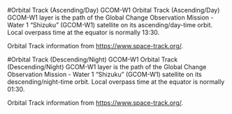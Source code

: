 #Orbital Track (Ascending/Day) GCOM-W1
Orbital Track (Ascending/Day) GCOM-W1 layer is the path of the Global Change Observation Mission - Water 1 “Shizuku” (GCOM-W1) satellite on its ascending/day-time orbit. Local overpass time at the equator is normally 13:30.

Orbital Track information from <https://www.space-track.org/>.

#Orbital Track (Descending/Night) GCOM-W1
Orbital Track (Descending/Night) GCOM-W1 layer is the path of the Global Change Observation Mission - Water 1 “Shizuku” (GCOM-W1) satellite on its descending/night-time orbit. Local overpass time at the equator is normally 01:30.

Orbital Track information from <https://www.space-track.org/>.
